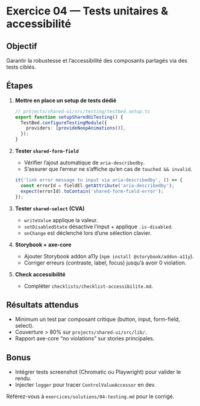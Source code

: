 # Exercice 04 — Tests unitaires & accessibilité

## Objectif
Garantir la robustesse et l’accessibilité des composants partagés via des tests ciblés.

## Étapes

1. **Mettre en place un setup de tests dédié**
   ```ts
   // projects/shared-ui/src/testing/testbed.setup.ts
   export function setupSharedUiTesting() {
     TestBed.configureTestingModule({
       providers: [provideNoopAnimations()],
     });
   }
   ```

2. **Tester `shared-form-field`**
   - Vérifier l’ajout automatique de `aria-describedby`.
   - S’assurer que l’erreur ne s’affiche qu’en cas de `touched && invalid`.

   ```ts
   it('link error message to input via aria-describedby', () => {
     const errorId = fieldEl.getAttribute('aria-describedby');
     expect(errorId).toContain('shared-form-field-error');
   });
   ```

3. **Tester `shared-select` (CVA)**
   - `writeValue` applique la valeur.
   - `setDisabledState` désactive l’input + applique `.is-disabled`.
   - `onChange` est déclenché lors d’une sélection clavier.

4. **Storybook + axe-core**
   - Ajouter Storybook addon a11y (`npm install @storybook/addon-a11y`).
   - Corriger erreurs (contraste, label, focus) jusqu’à avoir 0 violation.

5. **Check accessibilité**
   - Compléter `checklists/checklist-accessibilite.md`.

## Résultats attendus

- Minimum un test par composant critique (button, input, form-field, select).
- Couverture > 80% sur `projects/shared-ui/src/lib/`.
- Rapport axe-core “no violations” sur stories principales.

## Bonus

- Intégrer tests screenshot (Chromatic ou Playwright) pour valider le rendu.
- Injecter `logger` pour tracer `ControlValueAccessor` en dev.

Référez-vous à `exercices/solutions/04-testing.md` pour le corrigé.
